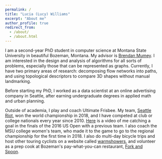 ```yaml
---
permalink: /
title: "Lucia (Lucy) Williams"
excerpt: "About me"
author_profile: true
redirect_from: 
  - /about/
  - /about.html
---
```

I am a second-year PhD student in computer science at Montana State University in beautiful Bozeman, Montana.
My advisor is [Brendan Mumey](https://brendanmumey.wordpress.com/).
I am interested in the design and analysis of algorithms for all sorts of problems, especially those that can be
represented as graphs. Currently, I have two primary areas of research: decomposing
flow networks into paths, and using topological descriptors to compare 3D shapes without manual landmarking.

Before starting my PhD, I worked as a data scientist at an online advertising company in Seattle, after earning
undergraduate degrees in applied math and urban planning.

Outside of academia, I play and coach Ultimate Frisbee. My team, [Seattle Riot](https://twitter.com/SeattleRiot),
won the world championship in 2018, and I have competed at club or college nationals every year since 2010.
[Here](https://www.youtube.com/watch?v=qBYpCgQ0xmY) is a video
of me catching a goal in the finals of the 2016 US Open with a previous team.
I also coach the MSU college women's team, who made it to the game to go to
the regional championship for the first time in 2018. 
I also do multi-day bicycle trips and host other touring
cyclists on a website called [warmshowers](https://www.warmshowers.org/users/lucygwi), and volunteer as a prep cook
at Bozeman's pay-what-you-can restaurant, [Fork and Spoon](https://forkandspoonkitchen.org/).
